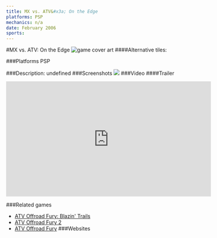 ```yaml
---
title: MX vs. ATV&#x3a; On the Edge
platforms: PSP
mechanics: n/a
date: February 2006
sports: 
---
```

#MX vs. ATV: On the Edge
![game cover art](//images.igdb.com/igdb/image/upload/t_cover_big/qjh9vovd8qi5rrsdq4e0.jpg "Logo Title Text 1")
####Alternative tiles:

###Platforms
PSP

###Description:
undefined
###Screenshots
<a target="_blank" href="//images.igdb.com/igdb/image/upload/t_cover_big/mtyhwbbetmiozrmf7qbh.jpg"><img src="//images.igdb.com/igdb/image/upload/t_thumb/mtyhwbbetmiozrmf7qbh.jpg"/></a>
###Video
####Trailer

<iframe width="560" height="315" src="https://www.youtube.com/embed/q7854iagIFA" frameborder="0" allowfullscreen></iframe>

###Related games
* [ATV Offroad Fury: Blazin' Trails](/games/atv-offroad-fury-blazin-trails-8272/)
* [ATV Offroad Fury 2](/games/atv-offroad-fury-2-8270/)
* [ATV Offroad Fury](/games/atv-offroad-fury-8269/)
###Websites

